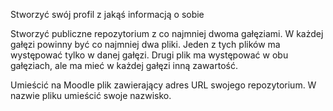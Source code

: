 Stworzyć swój profil z jakąś informacją o sobie

Stworzyć publiczne repozytorium z co najmniej dwoma gałęziami. 
W każdej gałęzi powinny być co najmniej dwa pliki. 
Jeden z tych plików ma występować tylko w danej gałęzi. 
Drugi plik ma występować w obu gałęziach, ale ma mieć w każdej gałęzi inną zawartość.

Umieścić na Moodle plik zawierający adres URL swojego repozytorium. 
W nazwie pliku umieścić swoje nazwisko.

